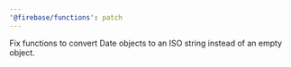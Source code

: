 ```yaml
---
'@firebase/functions': patch
---
```


Fix functions to convert Date objects to an ISO string instead of an empty object.
